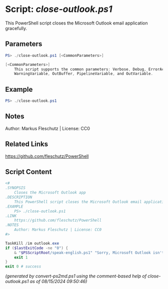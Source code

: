 Script: *close-outlook.ps1*
========================

This PowerShell script closes the Microsoft Outlook email application gracefully.

Parameters
----------
```powershell
PS> ./close-outlook.ps1 [<CommonParameters>]

[<CommonParameters>]
    This script supports the common parameters: Verbose, Debug, ErrorAction, ErrorVariable, WarningAction, 
    WarningVariable, OutBuffer, PipelineVariable, and OutVariable.
```

Example
-------
```powershell
PS> ./close-outlook.ps1

```

Notes
-----
Author: Markus Fleschutz | License: CC0

Related Links
-------------
https://github.com/fleschutz/PowerShell

Script Content
--------------
```powershell
<#
.SYNOPSIS
	Closes the Microsoft Outlook app
.DESCRIPTION
	This PowerShell script closes the Microsoft Outlook email application gracefully.
.EXAMPLE
	PS> ./close-outlook.ps1
.LINK
	https://github.com/fleschutz/PowerShell
.NOTES
	Author: Markus Fleschutz | License: CC0
#>

TaskKill /im outlook.exe
if ($lastExitCode -ne "0") {
	& "$PSScriptRoot/speak-english.ps1" "Sorry, Microsoft Outlook isn't running."
	exit 1
}
exit 0 # success
```

*(generated by convert-ps2md.ps1 using the comment-based help of close-outlook.ps1 as of 08/15/2024 09:50:46)*

